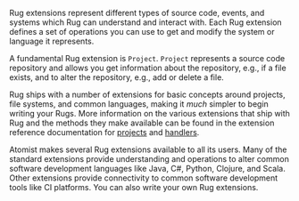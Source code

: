 Rug extensions represent different types of source code, events, and
systems which Rug can understand and interact with.  Each Rug
extension defines a set of operations you can use to get and
modify the system or language it represents.


A fundamental Rug extension is `Project`.  `Project` represents a
source code repository and allows you get information about the
repository, e.g., if a file exists, and to alter the repository, e.g.,
add or delete a file.

Rug ships with a number of extensions for basic concepts around
projects, file systems, and common languages, making it *much* simpler
to begin writing your Rugs.  More information on the various
extensions that ship with Rug and the methods they make available can
be found in the extension reference documentation
for [projects][project-typedoc] and [handlers][handler-typedoc].

[project-typedoc]: http://apidocs.atomist.com/typedoc/rug/
[handler-typedoc]: http://apidocs.atomist.com/typedoc/cortex/


Atomist makes several Rug extensions available to all its users.  Many
of the standard extensions provide understanding and operations to
alter common software development languages like Java, C#, Python,
Clojure, and Scala.  Other extensions provide connectivity to common
software development tools like CI platforms. You can also write your own Rug extensions.






